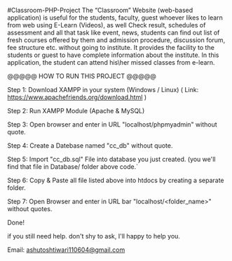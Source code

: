 #Classroom-PHP-Project
The “Classroom” Website (web-based application) is useful for the students, faculty, guest whoever likes to learn from web using E-Learn (Videos), as well Check result, schedules of assessment and all that task like event, news, students can find out list of fresh courses offered by them and admission procedure, discussion forum, fee structure etc. without going to institute. It provides the facility to the students or guest to have complete information about the institute. In this application, the student can attend his\her missed classes from e-learn.



@@@@@ HOW TO RUN THIS PROJECT @@@@@

Step 1: Download XAMPP in your system (Windows / Linux) ( Link: https://www.apachefriends.org/download.html )

Step 2: Run XAMPP Module (Apache & MySQL)

Step 3: Open browser and enter in URL "localhost/phpmyadmin" without quote.

Step 4: Create a Datebase named "cc_db" without quote.

Step 5: Import "cc_db.sql" File into database you just created. (you we'll find that file in Database/ folder above code.`

Step 6: Copy & Paste all file listed above into htdocs by creating a separate folder.

Step 7: Open Browser and enter in URL bar "localhost/<folder_name>" without quotes.

Done!

if you still need help. don't shy to ask, I'll happy to help you.

Email: ashutoshtiwari110604@gmail.com

